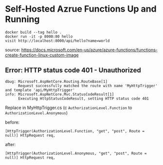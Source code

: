 # Self-Hosted Azrue Functions Up and Running


```
docker build --tag hello .
docker run -it -p 8000:80 hello
visit http://localhost:8000/api/hello?name=world
```

source:
https://docs.microsoft.com/en-us/azure/azure-functions/functions-create-function-linux-custom-image


## Error: HTTP status code 401 - Unauthorized
```
dbug: Microsoft.AspNetCore.Routing.RouteBase[1]
      Request successfully matched the route with name 'MyHttpTrigger' and template 'api/MyHttpTrigger'
info: Microsoft.AspNetCore.Mvc.StatusCodeResult[1]
      Executing HttpStatusCodeResult, setting HTTP status code 401
```

Replace in MyHttpTrigger.cs (c `AuthorizationLevel.Function` to `AuthorizationLevel.Anonymous`)

before:
```
[HttpTrigger(AuthorizationLevel.Function, "get", "post", Route = null)] HttpRequest req,
```

after:
```
[HttpTrigger(AuthorizationLevel.Anonymous, "get", "post", Route = null)] HttpRequest req,
```